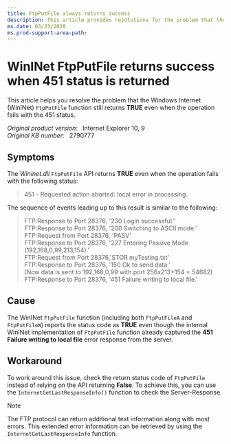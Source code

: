 ```yaml
---
title: FtpPutFile always returns success
description: This article provides resolutions for the problem that the WinInet FtpPutFile returns TRUE even when the operation fails with 451 status.
ms.date: 03/23/2020
ms.prod-support-area-path:
---
```

# WinINet FtpPutFile returns success when 451 status is returned

This article helps you resolve the problem that the Windows Internet (WinINet) `FtpPutFile` function still returns **TRUE** even when the operation fails with the 451 status.

_Original product version:_ &nbsp; Internet Explorer 10, 9  
_Original KB number:_ &nbsp; 2790777

## Symptoms

The *Wininet.dll* `FtpPutFile` API returns **TRUE** even when the operation fails with the following status:

> 451 - Requested action aborted: local error in processing.

The sequence of events leading up to this result is similar to the following:

> FTP:Response to Port 28376, '230 Login successful.'  
> FTP:Response to Port 28376, '200 Switching to ASCII mode.'  
> FTP:Request from Port 28376, 'PASV'  
> FTP:Response to Port 28376, '227 Entering Passive Mode (192,168,0,99,213,154).'  
> FTP:Request from Port 28376,'STOR myTesting.txt'  
> FTP:Response to Port 28376, '150 Ok to send data.'  
> (Now data is sent to 192,168,0,99 with port 256x213+154 = 54682)  
> FTP:Response to Port 28376, '451 Failure writing to local file.'

## Cause

The WinINet `FtpPutFile` function (including both `FtpPutFileA` and `FtpPutFileW`) reports the status code as **TRUE** even though the internal WinINet implementation of `FtpPutFile` function already captured the
**451 Failure writing to local file** error response from the server.

## Workaround

To work around this issue, check the return status code of `FtpPutFile` instead of relying on the API returning **False**. To achieve this, you can use the `InternetGetLastResponseInfo()` function to check the Server-Response.

> [!NOTE]
> The FTP protocol can return additional text information along with most errors. This extended error information can be retrieved by using the `InternetGetLastResponseInfo` function.

